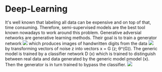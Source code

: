 # Deep-Learning

It's well known that labeling all data can be expensive and on top of that, time consuming. Therefore, semi-supervised models are the best tool known nowadays to work around this problem. Generative adversial networks are generative learning methods. Their goal is to train a generator network <img src="https://render.githubusercontent.com/render/math?math= G(z; θ^{(G)})"> which produces images of handwritten digits from the data <img src="https://render.githubusercontent.com/render/math?math= P_{data}(x)">
 by transforming vectors of noise z into vectors x = G (z; θ^(G)). The generic model is trained by a classifier network D (x) which is trained to distinguish between real data and data generated by the generic model pmodel (x). Then the generator is in turn trained to bypass the classifier.
<img src="https://render.githubusercontent.com/render/math?math= e^{i \pi} = -1">


